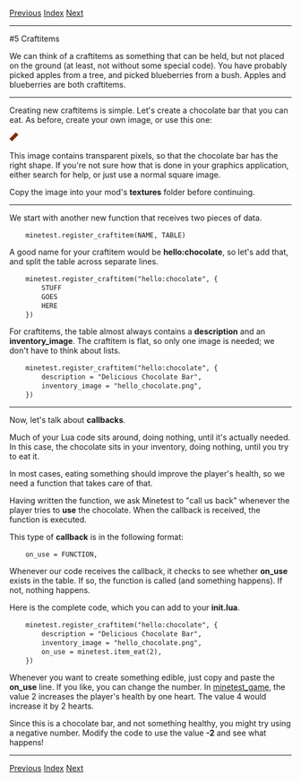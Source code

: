 [Previous](ch04.html) [Index](index.html) [Next](ch06.html)

---

#5 Craftitems

We can think of a craftitems as something that can be held, but not placed on the ground (at least, not without some special code). You have probably picked apples from a tree, and picked blueberries from a bush. Apples and blueberries are both craftitems.

---

Creating new craftitems is simple. Let's create a chocolate bar that you can eat. As before, create your own image, or use this one:

![Chocolate bar](img/ch05/hello_chocolate.png)

This image contains transparent pixels, so that the chocolate bar has the right shape. If you're not sure how that is done in your graphics application, either search for help, or just use a normal square image.

Copy the image into your mod's **textures** folder before continuing.

---

We start with another new function that receives two pieces of data.

        minetest.register_craftitem(NAME, TABLE)

A good name for your craftitem would be **hello:chocolate**, so let's add that, and split the table across separate lines.

        minetest.register_craftitem("hello:chocolate", {
            STUFF
            GOES
            HERE
        })

For craftitems, the table almost always contains a **description** and an **inventory_image**. The craftitem is flat, so only one image is needed; we don't have to think about lists.

        minetest.register_craftitem("hello:chocolate", {
            description = "Delicious Chocolate Bar",
            inventory_image = "hello_chocolate.png",
        })

---

Now, let's talk about **callbacks**.

Much of your Lua code sits around, doing nothing, until it's actually needed. In this case, the chocolate sits in your inventory, doing nothing, until you try to eat it.

In most cases, eating something should improve the player's health, so we need a function that takes care of that.

Having written the function, we ask Minetest to "call us back" whenever the player tries to **use** the chocolate. When the callback is received, the function is executed.

This type of **callback** is in the following format:

        on_use = FUNCTION,

Whenever our code receives the callback, it checks to see whether **on_use** exists in the table. If so, the function is called (and something happens). If not, nothing happens.

Here is the complete code, which you can add to your **init.lua**.

        minetest.register_craftitem("hello:chocolate", {
            description = "Delicious Chocolate Bar",
            inventory_image = "hello_chocolate.png",
            on_use = minetest.item_eat(2),
        })

Whenever you want to create something edible, just copy and paste the **on_use** line. If you like, you can change the number. In [minetest_game](https://content.minetest.net/packages/Minetest/minetest_game/), the value 2 increases the player's health by one heart. The value 4 would increase it by 2 hearts.  

Since this is a chocolate bar, and not something healthy, you might try using a negative number. Modify the code to use the value **-2** and see what happens!

---

[Previous](ch04.html) [Index](index.html) [Next](ch06.html)
